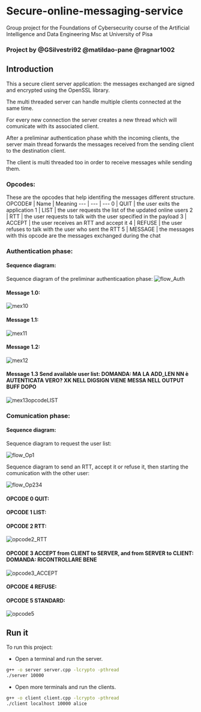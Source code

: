 
# Secure-online-messaging-service
Group project for the Foundations of Cybersecurity course of the Artificial Intelligence and Data Engineering Msc at University of Pisa

### Project by @GSilvestri92 @matildao-pane @ragnar1002

## Introduction
This a secure client server application: the messages exchanged are signed and encrypted using the OpenSSL library.

The multi threaded server can handle multiple clients connected at the same time.

For every new connection the server creates a new thread which will comunicate with its associated client.

After a preliminar authentication phase whith the incoming clients, the server main thread forwards the messages received from the sending client to the destination client.

The client is multi threaded too in order to receive messages while sending them.

### Opcodes:
These are the opcodes that help identifing the messages different structure.
OPCODE# | Name | Meaning 
---  | --- | ---
0 | QUIT | the user exits the application
1 | LIST | the user requests the list of the updated online users
2 | RTT | the user requests to talk with the user specified in the payload
3 | ACCEPT | the user receives an RTT and accept it
4 | REFUSE | the user refuses to talk with the user who sent the RTT
5 | MESSAGE | the messages with this opcode are the messages exchanged during the chat
 
### Authentication phase:

#### Sequence diagram:

Sequence diagram of the preliminar authenticaation phase:
![flow_Auth](/Documentation/Flow_1_Server_Auth.png)

#### Message **1.0**:

![mex10](/Documentation/1.0.png)

#### Message **1.1**:

![mex11](/Documentation/1.1.png)

#### Message **1.2**:

![mex12](/Documentation/1.2.png)

#### Message **1.3** Send available user list:  DOMANDA: MA LA ADD_LEN NN è AUTENTICATA VERO? XK NELL DIGSIGN VIENE MESSA NELL OUTPUT BUFF DOPO

![mex13opcodeLIST](/Documentation/1.3_opcodeLIST.png)

### Comunication phase:

#### Sequence diagram:

Sequence diagram to request the user list:

![flow_Op1](/Documentation/opcode1.png)

Sequence diagram to send an RTT, accept it or refuse it, then starting the comunication with the other user:

![flow_Op234](/Documentation/opcode234.png)

#### OPCODE **0** QUIT:

 

#### OPCODE **1** LIST:

 

#### OPCODE **2** RTT:

![opcode2_RTT](/Documentation/opcode2_RTT.png)


#### OPCODE **3** ACCEPT from CLIENT to SERVER, and from SERVER to CLIENT:   DOMANDA: RICONTROLLARE BENE

 ![opcode3_ACCEPT](/Documentation/opcode3_ACCEPT.png)
 

#### OPCODE **4** REFUSE:


#### OPCODE **5** STANDARD:

![opcode5](/Documentation/opcode5.png)



## Run it
To run this project:

- Open a terminal and run the server.
```sh
g++ -o server server.cpp -lcrypto -pthread
./server 10000
```

- Open more terminals and run the clients. 
```sh
g++ -o client client.cpp -lcrypto -pthread
./client localhost 10000 alice
```
